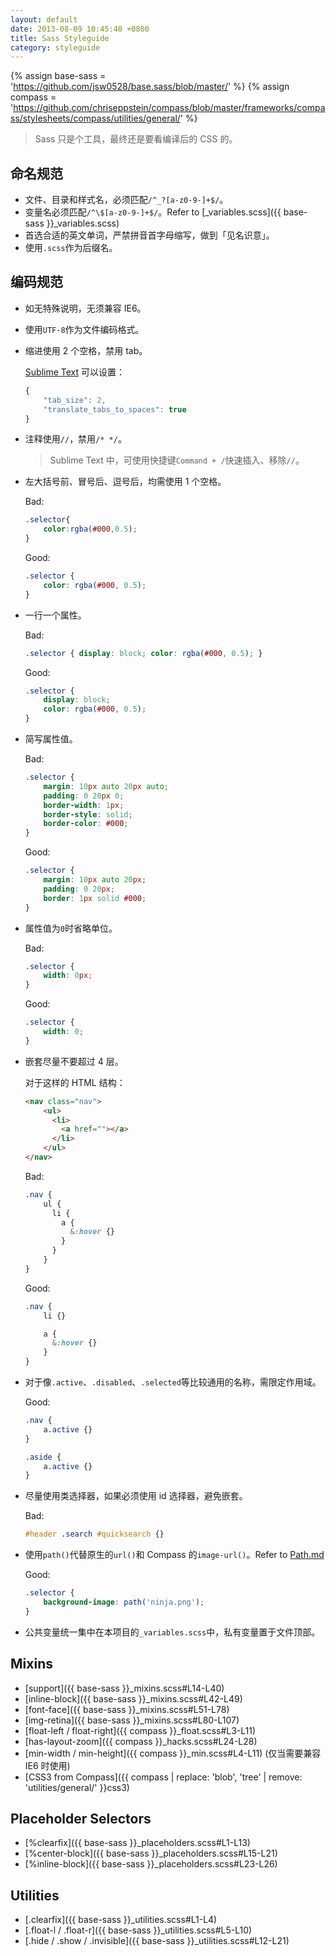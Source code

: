 ```yaml
---
layout: default
date: 2013-08-09 10:45:40 +0800
title: Sass Styleguide
category: styleguide
---
```


{% assign base-sass = 'https://github.com/jsw0528/base.sass/blob/master/' %}
{% assign compass = 'https://github.com/chriseppstein/compass/blob/master/frameworks/compass/stylesheets/compass/utilities/general/' %}

> Sass 只是个工具，最终还是要看编译后的 CSS 的。

## 命名规范

- 文件、目录和样式名，必须匹配`/^_?[a-z0-9-]+$/`。
- 变量名必须匹配`/^\$[a-z0-9-]+$/`。Refer to [_variables.scss]({{ base-sass }}_variables.scss)
- 首选合适的英文单词，严禁拼音首字母缩写，做到「见名识意」。
- 使用`.scss`作为后缀名。

## 编码规范

- 如无特殊说明，无须兼容 IE6。

- 使用`UTF-8`作为文件编码格式。

- 缩进使用 2 个空格，禁用 tab。

  [Sublime Text](http://mrzhang.me/blog/after-reinstall-the-system.html#sm) 可以设置：

  ```js
  {
      "tab_size": 2,
      "translate_tabs_to_spaces": true
  }
  ```

- 注释使用`//`，禁用`/* */`。

  > Sublime Text 中，可使用快捷键`Command + /`快速插入、移除`//`。

- 左大括号前、冒号后、逗号后，均需使用 1 个空格。

  <p class="bad">Bad:</p>

  ```scss
  .selector{
      color:rgba(#000,0.5);
  }
  ```

  <p class="good">Good:</p>

  ```scss
  .selector {
      color: rgba(#000, 0.5);
  }
  ```

- 一行一个属性。

  <p class="bad">Bad:</p>

  ```scss
  .selector { display: block; color: rgba(#000, 0.5); }
  ```

  <p class="good">Good:</p>

  ```scss
  .selector {
      display: block;
      color: rgba(#000, 0.5);
  }
  ```

- 简写属性值。

  <p class="bad">Bad:</p>

  ```scss
  .selector {
      margin: 10px auto 20px auto;
      padding: 0 20px 0;
      border-width: 1px;
      border-style: solid;
      border-color: #000;
  }
  ```

  <p class="good">Good:</p>

  ```scss
  .selector {
      margin: 10px auto 20px;
      padding: 0 20px;
      border: 1px solid #000;
  }
  ```

- 属性值为`0`时省略单位。

  <p class="bad">Bad:</p>

  ```scss
  .selector {
      width: 0px;
  }
  ```

  <p class="good">Good:</p>

  ```scss
  .selector {
      width: 0;
  }
  ```

- 嵌套尽量不要超过 4 层。

  对于这样的 HTML 结构：

  ```html
  <nav class="nav">
      <ul>
        <li>
          <a href=""></a>
        </li>
      </ul>
  </nav>
  ```

  <p class="bad">Bad:</p>

  ```scss
  .nav {
      ul {
        li {
          a {
            &:hover {}
          }
        }
      }
  }
  ```

  <p class="good">Good:</p>

  ```scss
  .nav {
      li {}

      a {
        &:hover {}
      }
  }
  ```

- 对于像`.active`、`.disabled`、`.selected`等比较通用的名称，需限定作用域。

  <p class="good">Good:</p>

  ```scss
  .nav {
      a.active {}
  }

  .aside {
      a.active {}
  }
  ```

- 尽量使用类选择器，如果必须使用 id 选择器，避免嵌套。

  <p class="bad">Bad:</p>

  ```scss
  #header .search #quicksearch {}
  ```

- 使用`path()`代替原生的`url()`和 Compass 的`image-url()`。Refer to [Path.md](https://github.com/eDoctor/eRails/blob/2.x/Path.md)

  <p class="good">Good:</p>

  ```scss
  .selector {
      background-image: path('ninja.png');
  }
  ```

- 公共变量统一集中在本项目的`_variables.scss`中，私有变量置于文件顶部。

## Mixins

- [support]({{ base-sass }}_mixins.scss#L14-L40)
- [inline-block]({{ base-sass }}_mixins.scss#L42-L49)
- [font-face]({{ base-sass }}_mixins.scss#L51-L78)
- [img-retina]({{ base-sass }}_mixins.scss#L80-L107)
- [float-left / float-right]({{ compass }}_float.scss#L3-L11)
- [has-layout-zoom]({{ compass }}_hacks.scss#L24-L28)
- [min-width / min-height]({{ compass }}_min.scss#L4-L11) (仅当需要兼容 IE6 时使用)
- [CSS3 from Compass]({{ compass | replace: 'blob', 'tree' | remove: 'utilities/general/' }}css3)

## Placeholder Selectors

- [%clearfix]({{ base-sass }}_placeholders.scss#L1-L13)
- [%center-block]({{ base-sass }}_placeholders.scss#L15-L21)
- [%inline-block]({{ base-sass }}_placeholders.scss#L23-L26)

## Utilities

- [.clearfix]({{ base-sass }}_utilities.scss#L1-L4)
- [.float-l / .float-r]({{ base-sass }}_utilities.scss#L5-L10)
- [.hide / .show / .invisible]({{ base-sass }}_utilities.scss#L12-L21)
